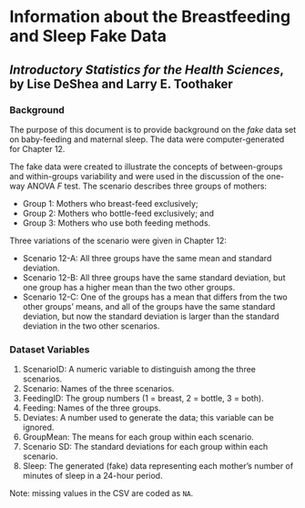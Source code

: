 Information about the Breastfeeding and Sleep **Fake** Data
================
## *Introductory Statistics for the Health Sciences*, by Lise DeShea and Larry E. Toothaker

### Background
The purpose of this document is to provide background on the *fake* data set on baby-feeding and maternal sleep.  The data were computer-generated for Chapter 12.

The fake data were created to illustrate the concepts of between-groups and within-groups variability and were used in the discussion of the one-way ANOVA *F* test.  The scenario describes three groups of mothers:

 * Group 1:  Mothers who breast-feed exclusively;
 * Group 2:  Mothers who bottle-feed exclusively; and
 * Group 3:  Mothers who use both feeding methods.

Three variations of the scenario were given in Chapter 12:

 * Scenario 12-A:  All three groups have the same mean and standard deviation.
 * Scenario 12-B:  All three groups have the same standard deviation, but one group has a higher mean than the two other groups.
 * Scenario 12-C:  One of the groups has a mean that differs from the two other groups’ means, and all of the groups have the same standard deviation, but now the standard deviation is larger than the standard deviation in the two other scenarios.


### Dataset Variables
 1. ScenarioID:  A numeric variable to distinguish among the three scenarios.
 2. Scenario:  Names of the three scenarios.
 3. FeedingID:  The group numbers (1 = breast, 2 = bottle, 3 = both).
 4. Feeding:  Names of the three groups.
 5. Deviates:  A number used to generate the data; this variable can be ignored.
 6. GroupMean:  The means for each group within each scenario.
 7. Scenario SD:  The standard deviations for each group within each scenario.
 8. Sleep:  The generated (fake) data representing each mother’s number of minutes of sleep in a 24-hour period.

Note: missing values in the CSV are coded as `NA`.
